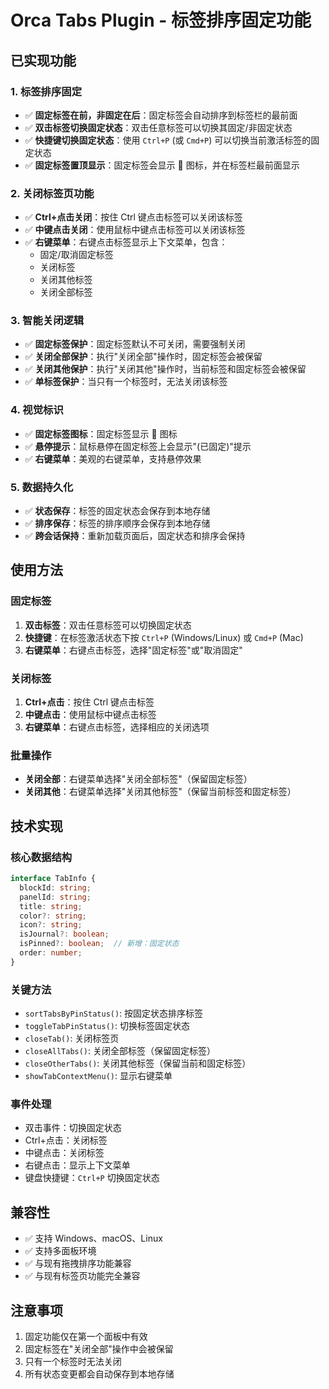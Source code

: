 # Orca Tabs Plugin - 标签排序固定功能

## 已实现功能

### 1. 标签排序固定
- ✅ **固定标签在前，非固定在后**：固定标签会自动排序到标签栏的最前面
- ✅ **双击标签切换固定状态**：双击任意标签可以切换其固定/非固定状态
- ✅ **快捷键切换固定状态**：使用 `Ctrl+P` (或 `Cmd+P`) 可以切换当前激活标签的固定状态
- ✅ **固定标签置顶显示**：固定标签会显示 📌 图标，并在标签栏最前面显示

### 2. 关闭标签页功能
- ✅ **Ctrl+点击关闭**：按住 Ctrl 键点击标签可以关闭该标签
- ✅ **中键点击关闭**：使用鼠标中键点击标签可以关闭该标签
- ✅ **右键菜单**：右键点击标签显示上下文菜单，包含：
  - 固定/取消固定标签
  - 关闭标签
  - 关闭其他标签
  - 关闭全部标签

### 3. 智能关闭逻辑
- ✅ **固定标签保护**：固定标签默认不可关闭，需要强制关闭
- ✅ **关闭全部保护**：执行"关闭全部"操作时，固定标签会被保留
- ✅ **关闭其他保护**：执行"关闭其他"操作时，当前标签和固定标签会被保留
- ✅ **单标签保护**：当只有一个标签时，无法关闭该标签

### 4. 视觉标识
- ✅ **固定标签图标**：固定标签显示 📌 图标
- ✅ **悬停提示**：鼠标悬停在固定标签上会显示"(已固定)"提示
- ✅ **右键菜单**：美观的右键菜单，支持悬停效果

### 5. 数据持久化
- ✅ **状态保存**：标签的固定状态会保存到本地存储
- ✅ **排序保存**：标签的排序顺序会保存到本地存储
- ✅ **跨会话保持**：重新加载页面后，固定状态和排序会保持

## 使用方法

### 固定标签
1. **双击标签**：双击任意标签可以切换固定状态
2. **快捷键**：在标签激活状态下按 `Ctrl+P` (Windows/Linux) 或 `Cmd+P` (Mac)
3. **右键菜单**：右键点击标签，选择"固定标签"或"取消固定"

### 关闭标签
1. **Ctrl+点击**：按住 Ctrl 键点击标签
2. **中键点击**：使用鼠标中键点击标签
3. **右键菜单**：右键点击标签，选择相应的关闭选项

### 批量操作
- **关闭全部**：右键菜单选择"关闭全部标签"（保留固定标签）
- **关闭其他**：右键菜单选择"关闭其他标签"（保留当前标签和固定标签）

## 技术实现

### 核心数据结构
```typescript
interface TabInfo {
  blockId: string;
  panelId: string;
  title: string;
  color?: string;
  icon?: string;
  isJournal?: boolean;
  isPinned?: boolean;  // 新增：固定状态
  order: number;
}
```

### 关键方法
- `sortTabsByPinStatus()`: 按固定状态排序标签
- `toggleTabPinStatus()`: 切换标签固定状态
- `closeTab()`: 关闭标签页
- `closeAllTabs()`: 关闭全部标签（保留固定标签）
- `closeOtherTabs()`: 关闭其他标签（保留当前和固定标签）
- `showTabContextMenu()`: 显示右键菜单

### 事件处理
- 双击事件：切换固定状态
- Ctrl+点击：关闭标签
- 中键点击：关闭标签
- 右键点击：显示上下文菜单
- 键盘快捷键：`Ctrl+P` 切换固定状态

## 兼容性
- ✅ 支持 Windows、macOS、Linux
- ✅ 支持多面板环境
- ✅ 与现有拖拽排序功能兼容
- ✅ 与现有标签页功能完全兼容

## 注意事项
1. 固定功能仅在第一个面板中有效
2. 固定标签在"关闭全部"操作中会被保留
3. 只有一个标签时无法关闭
4. 所有状态变更都会自动保存到本地存储

